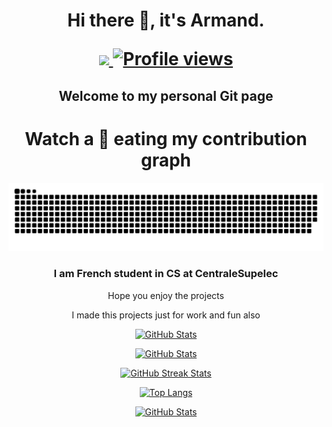 <h1 align="center">Hi there 👋, it's Armand.                
 
<p align=center>  
 <a href="https://gpvc.arturio.dev/Armand-Morin" target="_blank">
    <img src="https://img.shields.io/badge/Views-Counting...-blue"/>
  <img src="https://img.shields.io/badge/Profile%20Views-Over%209000!-brightgreen" alt="Profile views"/> 
 </p>
</a>
 
<h2 align="center">  Welcome to my personal Git page </h2>
</h1>


 <h1 align = 'Center'>Watch a 🐍 eating my contribution graph</h1>
<p align="center">
  <img src="https://github.com/Armand-Morin/Armand-Morin/blob/output/github-contribution-grid-snake.svg" alt="snake"></center>
</p>

<p align=center>
<h3 align="center">  I am French student in CS at CentraleSupelec </h3>

<p align=center> Hope you enjoy the projects </p>
<p align=center> I made this projects just for work and fun also </p>
</p>

<p align="center">
  <a href="https://github-readme-stats.vercel.app/api/wakatime?username=armand_morin&layout=compact&theme=radical">
    <img src="https://github-readme-stats.vercel.app/api/wakatime?username=armand_morin&layout=compact&theme=radical" alt="GitHub Stats">
  </a>
</p>

<p align="center">
  <a href="https://github-readme-stats.vercel.app/api?username=Armand-Morin&show_icons=true&count_private=true&theme=radical">
    <img src="https://github-readme-stats.vercel.app/api?username=Armand-Morin&show_icons=true&count_private=true&theme=radical" alt="GitHub Stats">
  </a>
</p>

<p align="center">
  <a href="https://github-readme-streak-stats.herokuapp.com/?user=Armand-Morin&theme=radical">
    <img src="https://github-readme-streak-stats.herokuapp.com/?user=Armand-Morin&theme=radical" alt="GitHub Streak Stats">
  </a>
</p>

<p align="center">
  <a href="https://github-readme-stats.vercel.app/api/top-langs/?username=Armand-Morin&layout=compact&theme=radical">
    <img src="https://github-readme-stats.vercel.app/api/top-langs/?username=Armand-Morin&layout=compact&theme=radical" alt="Top Langs">
  </a>
</p>

<p align="center">
  <a href="https://media.giphy.com/media/3oz8xAmBuHhBOOXIv6/giphy.gif">
    <img src="https://media.giphy.com/media/3oz8xAmBuHhBOOXIv6/giphy.gif" alt="GitHub Stats">
  </a>
</p>
